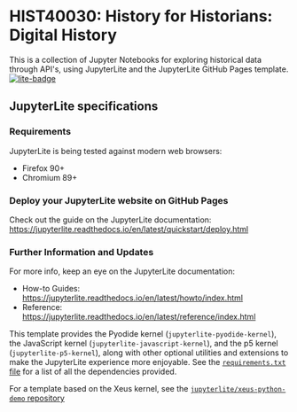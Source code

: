 # HIST40030: History for Historians: Digital History

This is a collection of Jupyter Notebooks for exploring historical data through API's, using JupyterLite and the JupyterLite GitHub Pages template. 
[![lite-badge](https://jupyterlite.rtfd.io/en/latest/_static/badge.svg)](https://jupyterlite.github.io/demo)


## JupyterLite specifications

### Requirements
JupyterLite is being tested against modern web browsers:

- Firefox 90+
- Chromium 89+

### Deploy your JupyterLite website on GitHub Pages

Check out the guide on the JupyterLite documentation: https://jupyterlite.readthedocs.io/en/latest/quickstart/deploy.html

### Further Information and Updates

For more info, keep an eye on the JupyterLite documentation:

- How-to Guides: https://jupyterlite.readthedocs.io/en/latest/howto/index.html
- Reference: https://jupyterlite.readthedocs.io/en/latest/reference/index.html

This template provides the Pyodide kernel (`jupyterlite-pyodide-kernel`), the JavaScript kernel (`jupyterlite-javascript-kernel`), and the p5 kernel (`jupyterlite-p5-kernel`), along with other
optional utilities and extensions to make the JupyterLite experience more enjoyable. See the
[`requirements.txt` file](requirements.txt) for a list of all the dependencies provided.

For a template based on the Xeus kernel, see the [`jupyterlite/xeus-python-demo` repository](https://github.com/jupyterlite/xeus-python-demo)


